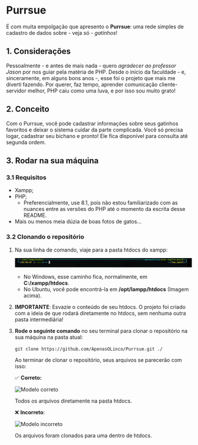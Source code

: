 # Purrsue

É com muita empolgação que apresento o **Purrsue**: uma rede simples de cadastro de dados sobre - veja só - _gatinhos_!

## 1. Considerações

Pessoalmente - e antes de mais nada - quero _agradecer ao professor Jason_ por nos guiar pela matéria de PHP. Desde o início da faculdade - e, sinceramente, em alguns bons anos -, esse foi o projeto que mais me diverti fazendo. Por querer, faz tempo, aprender comunicação cliente-servidor melhor, PHP caiu como uma luva, e por isso sou muito grato!

## 2. Conceito

Com o Purrsue, você pode cadastrar informações sobre seus gatinhos favoritos e deixar o sistema cuidar da parte complicada. Você só precisa logar, cadastrar seu bichano e pronto! Ele fica disponível para consulta até segunda ordem.

## 3. Rodar na sua máquina

### 3.1 Requisitos

- Xampp;
- PHP;
    - Preferencialmente, use 8.1, pois não estou familiarizado com as nuances entre as versões do PHP até o momento da escrita desse README.
- Mais ou menos meia dúzia de boas fotos de gatos...

### 3.2 Clonando o repositório

1. Na sua linha de comando, viaje para a pasta htdocs do xampp:

    ![Primeiro passo](/Readme/01%20-%20Pasta%20htdocs.png)

    - No Windows, esse caminho fica, normalmente, em **C:/xampp/htdocs**.
    - No Ubuntu, você pode encontrá-la em **/opt/lampp/htdocs** (Imagem acima).

2. **IMPORTANTE**: Esvazie o conteúdo de seu htdocs.
    O projeto foi criado com a ideia de que rodará diretamente no htdocs, sem nenhuma outra pasta intermediária!

3. **Rode o seguinte comando** no seu terminal para clonar o repositório na sua máquina na pasta atual:

    `git clone https://github.com/ApenasOLinco/Purrsue.git ./`

    Ao terminar de clonar o repositório, seus arquivos se parecerão com isso:

    ✅ **Correto:**

    ![Modelo correto](/Readme/02%20-%20Modelo%20correto%20do%20repositório.png)

    Todos os arquivos diretamente na pasta htdocs.

    ❌ **Incorreto**:

    ![Modelo incorreto](/Readme/03%20-%20Modelo%20incorreto%20do%20repositório.png)

    Os arquivos foram clonados para uma dentro de htdocs.